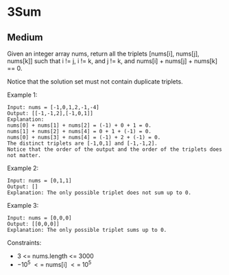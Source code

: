 # 3Sum
## Medium

Given an integer array nums, return all the triplets [nums[i], nums[j], nums[k]] such that i != j, i != k, and j != k, and nums[i] + nums[j] + nums[k] == 0.

Notice that the solution set must not contain duplicate triplets.

Example 1:
```
Input: nums = [-1,0,1,2,-1,-4]
Output: [[-1,-1,2],[-1,0,1]]
Explanation: 
nums[0] + nums[1] + nums[2] = (-1) + 0 + 1 = 0.
nums[1] + nums[2] + nums[4] = 0 + 1 + (-1) = 0.
nums[0] + nums[3] + nums[4] = (-1) + 2 + (-1) = 0.
The distinct triplets are [-1,0,1] and [-1,-1,2].
Notice that the order of the output and the order of the triplets does not matter.
```

Example 2:
```
Input: nums = [0,1,1]
Output: []
Explanation: The only possible triplet does not sum up to 0.
```

Example 3:
```
Input: nums = [0,0,0]
Output: [[0,0,0]]
Explanation: The only possible triplet sums up to 0.
 ```

Constraints:

- 3 <= nums.length <= 3000
- $-10^5\;<=$ nums[i] $<=\;10^5$
